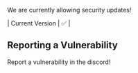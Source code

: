 We are currently allowing security updates!

| Current Version  | :white_check_mark: |


## Reporting a Vulnerability

Report a vulnerability in the discord!
